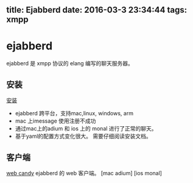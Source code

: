 title: Ejabberd
date: 2016-03-3 23:34:44
tags: xmpp
---
# ejabberd
ejabberd 是 xmpp 协议的 elang 编写的聊天服务器。

## 安装
[安装](https://docs.ejabberd.im/admin/guide/installation/)

* ejabberd 跨平台，支持mac,linux, windows, arm
* mac 上imessage 使用注册不成功
* 通过mac上的adium 和 ios 上的 monal 进行了正常的聊天。
* 基于yaml的配置方式变化很大。 需要仔细阅读安装文档。

## 客户端
[web candy](https://github.com/candy-chat/candy) ejabberd 的 web 客户端。
[mac adium]
[ios monal]
